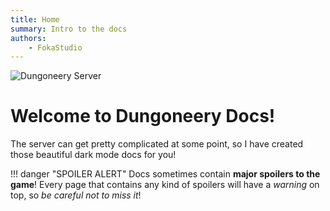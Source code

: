 ```yaml
---
title: Home
summary: Intro to the docs
authors:
    - FokaStudio
---
```

![Dungoneery Server]([https://api.loohpjames.com/serverbanner.png?ip=138.3.246.33&width=1024](https://api.loohpjames.com/serverbanner.png?ip=138.3.246.33&width=1024))

# Welcome to Dungoneery Docs!
The server can get pretty complicated at some point, so I have created those beautiful dark mode docs for you!

!!! danger "SPOILER ALERT"
    Docs sometimes contain **major spoilers to the game**! Every page that contains any kind of spoilers will have a *warning* on top, so _be careful not to miss it_!
